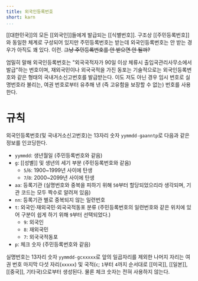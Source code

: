 ```yaml
---
title: 외국인등록번호
short: karn
...
```


[[대한민국]]의 모든 [[외국인]]들에게 발급되는 [[식별번호]]. 구조상 [[주민등록번호]]와 동일한 체계로 구성되어 있지만 주민등록번호는 받는데 외국인등록번호는 안 받는 경우가 아직도 꽤 있다. 이런. ~~그냥 주민등록번호를 안 받으면 안 될까?~~

엄밀히 말해 외국인등록번호는 "외국국적자가 90일 이상 체류시 출입국관리사무소에서 발급"하는 번호이며, 재외국민이나 외국국적을 가진 동포는 기술적으로는 외국인등록번호와 같은 형태의 국내거소신고번호를 발급받는다. 이도 저도 아닌 경우 임시 번호로 실명번호라 불리는, 여권 번호로부터 유추해 낸 (즉 고유함을 보장할 수 없는) 번호를 사용한다.

# 규칙

외국인등록번호(및 국내거소신고번호)는 13자리 숫자 `yymmdd-gaanntp`로 다음과 같은 정보를 인코딩한다.

* `yymmdd`: 생년월일 (주민등록번호와 같음)
* `g`: [[성별]] 및 생년의 세기 부분 (주민등록번호와 같음)
	* `5`/`6`: 1900~1999년 사이에 탄생
	* `7`/`8`: 2000~2099년 사이에 탄생
* `aa`: 등록기관 (실명번호와 중복을 피하기 위해 `50`부터 할당되었으리라 생각되며, 기관 코드는 모두 짝수로 알려져 있음)
* `nn`: 등록기관 별로 중복되지 않는 일련번호
* `t`: 외국인·재외국민·외국국적동포 분류 (주민등록번호의 일련번호와 같은 위치에 있어 구분이 쉽게 하기 위해 `9`부터 선택되었다.)
	* `9`: 외국인
	* `8`: 재외국민
	* `7`: 외국국적동포
* `p`: 체크 숫자 (주민등록번호와 같음)

실명번호는 13자리 숫자 `yymmdd-gcxxxxx`로 앞의 일곱자리를 제외한 나머지 자리는 여권 번호 마지막 다섯 자리(`xxxxx`) 및 국적(`c`; `1`부터 `4`까지 순서대로 [[미국]], [[일본]], [[중국]], 기타국)으로부터 생성된다. 물론 체크 숫자는 전혀 사용하지 않는다.

